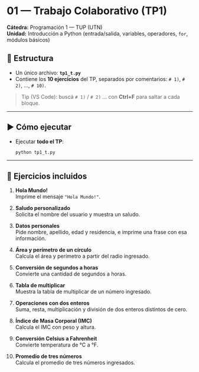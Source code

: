 # 01 — Trabajo Colaborativo (TP1)

**Cátedra:** Programación 1 — TUP (UTN)  
**Unidad:** Introducción a Python (entrada/salida, variables, operadores, `for`, módulos básicos)

## 📂 Estructura
- Un único archivo: **`tp1_t.py`**
- Contiene los **10 ejercicios** del TP, separados por comentarios: `# 1)`, `# 2)`, …, `# 10)`.

> Tip (VS Code): buscá `# 1)` / `# 2)` … con **Ctrl+F** para saltar a cada bloque.

---

## ▶️ Cómo ejecutar
- Ejecutar **todo el TP**:
  ```bash
  python tp1_t.py


---

## 📂 Ejercicios incluidos

1. **Hola Mundo!**  
   Imprime el mensaje `"Hola Mundo!"`.

2. **Saludo personalizado**  
   Solicita el nombre del usuario y muestra un saludo.

3. **Datos personales**  
   Pide nombre, apellido, edad y residencia, e imprime una frase con esa información.

4. **Área y perímetro de un círculo**  
   Calcula el área y perímetro a partir del radio ingresado.

5. **Conversión de segundos a horas**  
   Convierte una cantidad de segundos a horas.

6. **Tabla de multiplicar**  
   Muestra la tabla de multiplicar de un número ingresado.

7. **Operaciones con dos enteros**  
   Suma, resta, multiplicación y división de dos enteros distintos de cero.

8. **Índice de Masa Corporal (IMC)**  
   Calcula el IMC con peso y altura.

9. **Conversión Celsius a Fahrenheit**  
   Convierte temperatura de °C a °F.

10. **Promedio de tres números**  
    Calcula el promedio de tres números ingresados.

